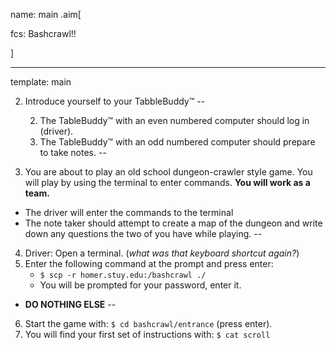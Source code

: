 name: main
.aim[<div>
  fcs: Bashcrawl!!
  </div>]

---
template: main

2. Introduce yourself to your TabbleBuddy™
--

   2. The TableBuddy™ with an even numbered computer should log in (driver).
   3. The TableBuddy™ with an odd numbered computer should prepare to take notes.
--

3. You are about to play an old school dungeon-crawler style game. You will play by using the terminal to enter commands. __You will work as a team.__
  - The driver will enter the commands to the terminal
  - The note taker should attempt to create a map of the dungeon and write down any questions the two of you have while playing.
--

4. Driver: Open a terminal. (_what was that keyboard shortcut again?_)
5. Enter the following command at the prompt and press enter:
   - `$ scp -r homer.stuy.edu:/bashcrawl ./`
   - You will be prompted for your password, enter it.
  - __DO NOTHING ELSE__
--

6. Start the game with: `$ cd bashcrawl/entrance` (press enter).
7. You will find your first set of instructions with: `$ cat scroll`

